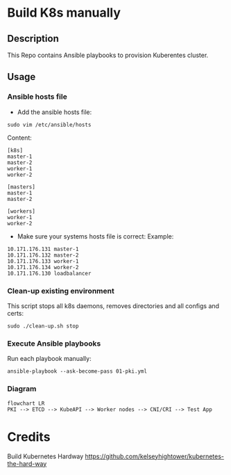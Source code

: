# Build K8s manually
## Description
This Repo contains Ansible playbooks to provision Kuberentes cluster.

## Usage
### Ansible hosts file

* Add the ansible hosts file:
```
sudo vim /etc/ansible/hosts
```
Content:
```
[k8s]
master-1
master-2
worker-1
worker-2

[masters]
master-1
master-2

[workers]
worker-1
worker-2
```
* Make sure your systems hosts file is correct:
Example:
```
10.171.176.131 master-1
10.171.176.132 master-2
10.171.176.133 worker-1
10.171.176.134 worker-2
10.171.176.130 loadbalancer
```

### Clean-up existing environment

This script stops all k8s daemons, removes directories and all configs and certs:
```
sudo ./clean-up.sh stop
```

### Execute Ansible playbooks

Run each playbook manually:
```
ansible-playbook --ask-become-pass 01-pki.yml
```
### Diagram
```mermaid
flowchart LR
PKI --> ETCD --> KubeAPI --> Worker nodes --> CNI/CRI --> Test App
```

# Credits
Build Kubernetes Hardway
https://github.com/kelseyhightower/kubernetes-the-hard-way
